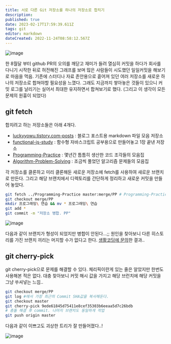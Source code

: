 ```yaml
---
title: 서로 다른 Git 저장소를 하나의 저장소로 합치기
description: 
published: true
date: 2023-02-17T17:59:39.611Z
tags: git
editor: markdown
dateCreated: 2022-11-24T08:58:12.567Z
---
```



![image](https://cloud.githubusercontent.com/assets/8033320/20261447/1982ff3a-aaa1-11e6-844a-8965aa4e95e8.png)

한 8월달 부터 github PR의 오의를 깨닫고 재미가 들려 열심히 커밋을 하다가 회사를 다니기 시작한 뒤로 허전해진 그래프를 보며 많은 사람들이 시도했던 일일커밋을 해보기로 마음을 먹음. 기존에 스터디나 자료 존안용으로 흩어져 있던 여러 저장소를 새로운 하나의 저장소로 합쳐야할 필요성을 느꼈다. 그래도 지금까지 쌓아놓은 것들이 있으니 커밋 로그를 날리기는 실어서 최대한 유지하면서 합쳐보기로 했다. (그리고 이 생각이 모든 문제의 원흉이 되었다)

## git fetch
합치려고 하는 저장소들은 아래 4개다.
- [luckyyowu.tistory.com-posts](https://github.com/uyu423/luckyyowu.tistory.com-posts) : 블로그 포스트용 markdown 파일 모음 저장소
- [functional-js-study](https://github.com/uyu423/functional-js-study) : 함수형 자바스크립트 공부용으로 만들어놓고 1장 끝낸 저장소
- [Programming-Practice](https://github.com/uyu423/Programming-Practice) : 몇년간 틈틈히 생산한 코드 조각들의 모음집
- [Algorithm-Problem-Solving](https://github.com/uyu423/Algorithm-Problem-Solving) : 조금씩 풀었던 알고리즘 문제들의 모음집

각 저장소를 클론하고 미리 클론해둔 새로운 저장소에 fetch를 사용하여 새로운 브랜치로 만든다. 그리고 해당 브랜치에서 디렉토리를 간단하게 정리하고 새로운 커밋을 만들어 놓았다.
```bash
git fetch ../Programming-Practice master:merge/PP # Programming-Practice 저장소의 master 브랜치를 이 곳의 merge/PP로 fetch !
git checkout merge/PP
mkdir 프로그래밍\ 연습 && mv * 프로그래밍\ 연습
git add *
git commit -m "저장소 병합. PP"
```

![image](https://cloud.githubusercontent.com/assets/8033320/20261819/dde5a12e-aaa2-11e6-9d0c-3d6d973c3f7e.png)

다음과 같이 브랜치가 형성이 되었지만 병합이 안된다...;; 원인을 찾아보니 다른 히스토리를 가진 브랜치 끼리는 머지할 수가 없다고 한다. [생활코딩에 문의](https://www.facebook.com/groups/codingeverybody/permalink/1400317996675399/)한 결과..


## git cherry-pick
git cherry-pick으로 문제를 해결할 수 있다. 체리픽이란게 있는 줄은 알았지만 한번도 사용해본 적은 없다. 대충 찾아보니 커밋 해시 값을 가지고 해당 브런치에 해당 커밋을 그냥 쑤셔넣는 느낌..
```bash
git checkout merge/PP
git log #에서 가장 최근의 Commit SHA값을 복사해둔다.
git checkout master
git cherry-pick 9ede61845d75411e8cef35303b6eeaa5d7c26bdb
# 충돌 해결 후 commit. 나머지 브랜치도 동일하게 작업
git push origin master
```

다음과 같이 이쁘고도 괴상한 트리가 잘 만들어졌다..!

![image](https://cloud.githubusercontent.com/assets/8033320/20261829/e9a28540-aaa2-11e6-9ba9-928190e3a4e1.png)
